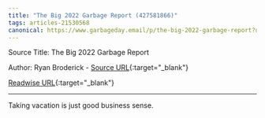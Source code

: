 ```yaml
---
title: "The Big 2022 Garbage Report (427581866)"
tags: articles-21530568
canonical: https://www.garbageday.email/p/the-big-2022-garbage-report?utm_source=substack&utm_medium=email
---
```


Source Title: The Big 2022 Garbage Report

Author: Ryan Broderick - [Source URL](https://www.garbageday.email/p/the-big-2022-garbage-report?utm_source=substack&utm_medium=email){:target="_blank"}

[Readwise URL](https://readwise.io/open/427581866){:target="_blank"}

---

Taking vacation is just good business sense.
